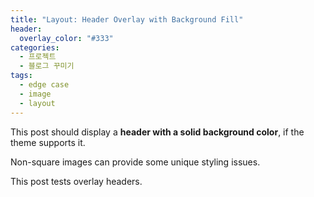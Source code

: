 ```yaml
---
title: "Layout: Header Overlay with Background Fill"
header:
  overlay_color: "#333"
categories:
  - 프로젝트
  - 블로그 꾸미기
tags:
  - edge case
  - image
  - layout
---
```


This post should display a **header with a solid background color**, if the theme supports it.

Non-square images can provide some unique styling issues.

This post tests overlay headers.